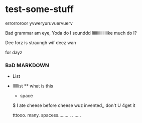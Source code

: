 # test-some-stuff

errorroroor
yvweryuruvuervuerv

Bad grammar am eye, Yoda do I sounddd liiiiiiiiiiiiiike much do I?

Dee forz is straungh wif deez wan

for dayz

### BaD MARKDOWN

- List
* lllllist
** what is this

  - space
  
  $
  I ate cheese before cheese wuz invented,, don't U 4get it 

     tttooo. many.          spacess........    . . ..... 
